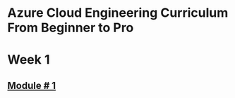 # Azure Cloud Engineering Curriculum From Beginner to Pro

# Week 1

##  [Module # 1](Week-1/week1-day2.md)
